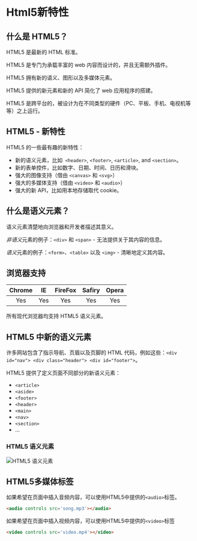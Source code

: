 # Html5新特性

## 什么是 HTML5？

HTML5 是最新的 HTML 标准。

HTML5 是专门为承载丰富的 web 内容而设计的，并且无需额外插件。

HTML5 拥有新的语义、图形以及多媒体元素。

HTML5 提供的新元素和新的 API 简化了 web 应用程序的搭建。

HTML5 是跨平台的，被设计为在不同类型的硬件（PC、平板、手机、电视机等等）之上运行。

## HTML5 - 新特性

HTML5 的一些最有趣的新特性：

- 新的语义元素，比如` <header>`, `<footer>`, `<article>`, and `<section>`。
- 新的表单控件，比如数字、日期、时间、日历和滑块。
- 强大的图像支持（借由 `<canvas>` 和 `<svg>`）
- 强大的多媒体支持（借由 `<video>` 和 `<audio>`）
- 强大的新 API，比如用本地存储取代 cookie。

## 什么是语义元素？

语义元素清楚地向浏览器和开发者描述其意义。

*非语义*元素的例子：`<div>` 和 `<span>` - 无法提供关于其内容的信息。

*语义*元素的例子：`<form>`、`<table>` 以及 `<img>` - 清晰地定义其内容。

## 浏览器支持

| Chrome |  IE  | FireFox | Safiry | Opera |
| :----: | :--: | :-----: | :----: | :---: |
|  Yes   | Yes  |   Yes   |  Yes   |  Yes  |

所有现代浏览器均支持 HTML5 语义元素。

## HTML5 中新的语义元素

许多网站包含了指示导航、页眉以及页脚的 HTML 代码，例如这些：`<div id="nav"> <div class="header"> <div id="footer">`。

HTML5 提供了定义页面不同部分的新语义元素：

- `<article>`
- `<aside>`
- `<footer>`
- `<header>`
- `<main>`
- `<nav>`
- `<section>`
- ...

### HTML5 语义元素

![HTML5 语义元素](https://www.w3school.com.cn/i/ct_sem_elements.png)

## HTML5多媒体标签

如果希望在页面中插入音频内容，可以使用HTML5中提供的`<audio>`标签。

```html
<audio controls src='song.mp3'></audio>
```

如果希望在页面中插入视频内容，可以使用HTML5中提供的`<video>`标签

```html
<video controls src='video.mp4'></video>
```
